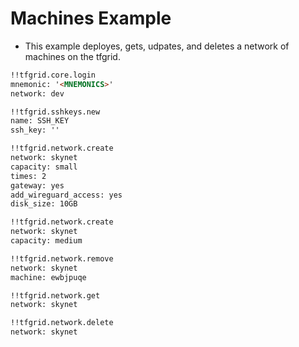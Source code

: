 # Machines Example

- This example deployes, gets, udpates, and deletes a network of machines on the tfgrid.

```md
!!tfgrid.core.login
mnemonic: '<MNEMONICS>'
network: dev

!!tfgrid.sshkeys.new
name: SSH_KEY
ssh_key: ''

!!tfgrid.network.create
network: skynet
capacity: small
times: 2
gateway: yes
add_wireguard_access: yes
disk_size: 10GB

!!tfgrid.network.create
network: skynet
capacity: medium

!!tfgrid.network.remove
network: skynet
machine: ewbjpuqe

!!tfgrid.network.get
network: skynet

!!tfgrid.network.delete
network: skynet
```
